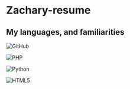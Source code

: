 # Zachary-resume	
<h2>My languages, and familiarities</h2>


![GitHub](https://img.shields.io/badge/github-%23121011.svg?style=for-the-badge&logo=github&logoColor=white) 

![PHP](https://img.shields.io/badge/php-%23777BB4.svg?style=for-the-badge&logo=php&logoColor=white)

![Python](https://img.shields.io/badge/python-3670A0?style=for-the-badge&logo=python&logoColor=ffdd54)

![HTML5](https://img.shields.io/badge/html5-%23E34F26.svg?style=for-the-badge&logo=html5&logoColor=white)

